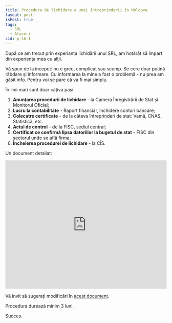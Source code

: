 ```yaml
---
title: Procedura de lichidare a unei întreprinderii în Moldova
layout: post
isPost: true
tags:
  - SRL
  - Afaceri
cid: p-16-1
---
```


După ce am trecut prin experianța lichidării unui SRL, am hotărât să împart din experiența mea cu alții.

Vă spun de la început: nu e greu, complicat sau scump. Se cere doar puțină răbdare și informare. Cu informarea la mine a fost o problemă - nu prea am găsit info. Pentru voi se pare că va fi mai simplu.

În linii mari sunt doar câțiva pași:

1. **Anunțarea procedurii de lichidare** - la Camera Înregistrării de Stat și Monitorul Oficial;
2. **Lucru la contabilitate** - Raport financiar, închidere conturi bancare;
3. **Colecatre certificate** - de la câteva întreprinderi de stat: Vamă, CNAS, Statistică, etc.
4. **Actul de control** - de la FISC, sediul central;
5. **Certificat ce confirmă lipsa datoriilor la bugetul de stat** - FISC din sectorul unde se află firma;
6. **Încheierea procedurei de lichidare** - la CÎS.

Un document detaliat:

<iframe src="https://docs.google.com/document/d/19XMJYBEGGg4-scA3ZJA7A2B-ATD1GFZBpLqeV7cfUiE/pub?embedded=true" style="width: 100%; height: 400px" frameborder="none"></iframe>

Vă invit să sugerați modificări în [acest document](https://docs.google.com/document/d/19XMJYBEGGg4-scA3ZJA7A2B-ATD1GFZBpLqeV7cfUiE/edit?usp=sharing).

Procedura durează minim 3 luni.

Succes.

